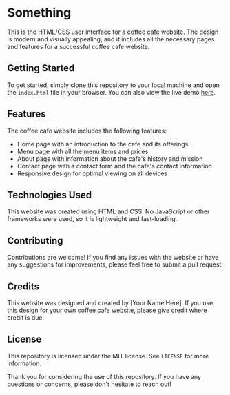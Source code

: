 # Something
This is the HTML/CSS user interface for a coffee cafe website. The design is modern and visually appealing, and it includes all the necessary pages and features for a successful coffee cafe website.

## Getting Started
To get started, simply clone this repository to your local machine and open the `index.html` file in your browser. You can also view the live demo [here](#).

## Features
The coffee cafe website includes the following features:
- Home page with an introduction to the cafe and its offerings
- Menu page with all the menu items and prices
- About page with information about the cafe's history and mission
- Contact page with a contact form and the cafe's contact information
- Responsive design for optimal viewing on all devices

## Technologies Used
This website was created using HTML and CSS. No JavaScript or other frameworks were used, so it is lightweight and fast-loading.

## Contributing
Contributions are welcome! If you find any issues with the website or have any suggestions for improvements, please feel free to submit a pull request.

## Credits
This website was designed and created by [Your Name Here]. If you use this design for your own coffee cafe website, please give credit where credit is due.

## License
This repository is licensed under the MIT license. See `LICENSE` for more information.

Thank you for considering the use of this repository. If you have any questions or concerns, please don't hesitate to reach out!
